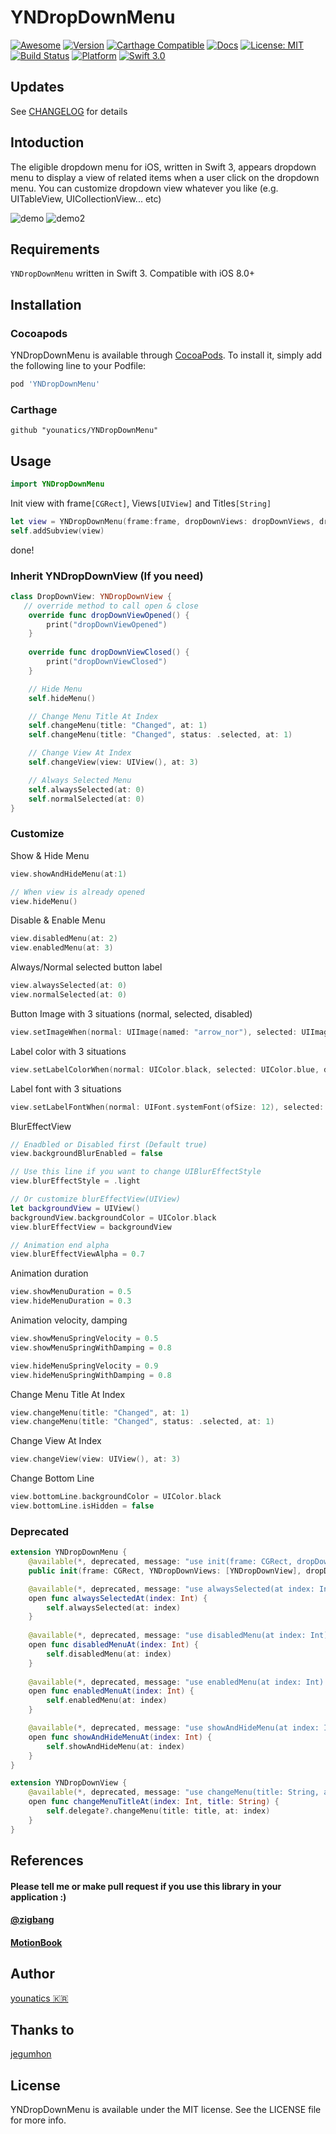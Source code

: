 # YNDropDownMenu

[![Awesome](https://cdn.rawgit.com/sindresorhus/awesome/d7305f38d29fed78fa85652e3a63e154dd8e8829/media/badge.svg)](https://github.com/sindresorhus/awesome)
[![Version](https://img.shields.io/cocoapods/v/YNDropDownMenu.svg?style=flat)](http://cocoapods.org/pods/YNDropDownMenu)
[![Carthage Compatible](https://img.shields.io/badge/Carthage-compatible-4BC51D.svg?style=flat)](https://github.com/Carthage/Carthage)
[![Docs](https://github.com/younatics/YNDropDownMenu/blob/master/docs/badge.svg)](https://younatics.github.io/YNDropDownMenu/)
[![License: MIT](https://img.shields.io/badge/License-MIT-blue.svg?style=flat)](https://github.com/younatics/YNDropDownMenu/blob/master/LICENSE)
[![Build Status](https://travis-ci.org/younatics/YNDropDownMenu.svg?branch=master)](https://travis-ci.org/younatics/YNDropDownMenu)
[![Platform](https://img.shields.io/cocoapods/p/YNDropDownMenu.svg?style=flat)](http://cocoapods.org/pods/YNDropDownMenu)
[![Swift 3.0](https://img.shields.io/badge/Swift-3.0-orange.svg?style=flat)](https://developer.apple.com/swift/)

## Updates
See [CHANGELOG](https://github.com/younatics/YNDropDownMenu/blob/master/CHANGELOG.md) for details

## Intoduction
The eligible dropdown menu for iOS, written in Swift 3, appears dropdown menu to display a view of related items when a user click on the dropdown menu. You can customize dropdown view whatever you like (e.g. UITableView, UICollectionView... etc)

![demo](https://github.com/younatics/YNDropDownMenu/blob/master/Images/YNDropDownMenu.gif?raw=true)
![demo2](https://github.com/younatics/YNDropDownMenu/blob/master/Images/YNDropDownMenu2.gif?raw=true)

## Requirements

`YNDropDownMenu` written in Swift 3. Compatible with iOS 8.0+

## Installation

### Cocoapods

YNDropDownMenu is available through [CocoaPods](http://cocoapods.org). To install
it, simply add the following line to your Podfile:

```ruby
pod 'YNDropDownMenu'
```
### Carthage
```
github "younatics/YNDropDownMenu"
```
## Usage
```swift
import YNDropDownMenu
```

Init view with frame`[CGRect]`, Views`[UIView]` and Titles`[String]`
```swift
let view = YNDropDownMenu(frame:frame, dropDownViews: dropDownViews, dropDownViewTitles: ["Apple", "Banana", "Kiwi", "Pear"])
self.addSubview(view)
```
done!

### Inherit YNDropDownView (If you need)
```swift
class DropDownView: YNDropDownView {
   // override method to call open & close
    override func dropDownViewOpened() {
        print("dropDownViewOpened")
    }
    
    override func dropDownViewClosed() {
        print("dropDownViewClosed")
    }

    // Hide Menu
    self.hideMenu()

    // Change Menu Title At Index
    self.changeMenu(title: "Changed", at: 1)
    self.changeMenu(title: "Changed", status: .selected, at: 1)

    // Change View At Index 
    self.changeView(view: UIView(), at: 3)

    // Always Selected Menu
    self.alwaysSelected(at: 0)
    self.normalSelected(at: 0)
}
```

### Customize

Show & Hide Menu 
```swift
view.showAndHideMenu(at:1)

// When view is already opened
view.hideMenu()
```

Disable & Enable Menu 
```swift
view.disabledMenu(at: 2)
view.enabledMenu(at: 3)
```

Always/Normal selected button label
```swift
view.alwaysSelected(at: 0)
view.normalSelected(at: 0)
```

Button Image with 3 situations (normal, selected, disabled)
```swift
view.setImageWhen(normal: UIImage(named: "arrow_nor"), selected: UIImage(named: "arrow_sel"), disabled: UIImage(named: "arrow_dim"))
```

Label color with 3 situations
```swift
view.setLabelColorWhen(normal: UIColor.black, selected: UIColor.blue, disabled: UIColor.gray)
```

Label font with 3 situations
```swift
view.setLabelFontWhen(normal: UIFont.systemFont(ofSize: 12), selected: UIFont.boldSystemFont(ofSize: 12), disabled: UIFont.systemFont(ofSize: 12))
```

BlurEffectView
```swift
// Enadbled or Disabled first (Default true)
view.backgroundBlurEnabled = false

// Use this line if you want to change UIBlurEffectStyle
view.blurEffectStyle = .light

// Or customize blurEffectView(UIView)
let backgroundView = UIView()
backgroundView.backgroundColor = UIColor.black
view.blurEffectView = backgroundView

// Animation end alpha
view.blurEffectViewAlpha = 0.7
```

Animation duration
```swift
view.showMenuDuration = 0.5
view.hideMenuDuration = 0.3
```

Animation velocity, damping
```swift
view.showMenuSpringVelocity = 0.5
view.showMenuSpringWithDamping = 0.8

view.hideMenuSpringVelocity = 0.9
view.hideMenuSpringWithDamping = 0.8
```

Change Menu Title At Index
```swift
view.changeMenu(title: "Changed", at: 1)
view.changeMenu(title: "Changed", status: .selected, at: 1)

```

Change View At Index 
```swift
view.changeView(view: UIView(), at: 3)
```

Change Bottom Line
```swift
view.bottomLine.backgroundColor = UIColor.black
view.bottomLine.isHidden = false
```


### Deprecated
```swift
extension YNDropDownMenu {
    @available(*, deprecated, message: "use init(frame: CGRect, dropDownViews: [UIView], dropDownViewTitles: [String]) instead")
    public init(frame: CGRect, YNDropDownViews: [YNDropDownView], dropDownViewTitles: [String])

    @available(*, deprecated, message: "use alwaysSelected(at index: Int) instead")
    open func alwaysSelectedAt(index: Int) {
        self.alwaysSelected(at: index)
    }
    
    @available(*, deprecated, message: "use disabledMenu(at index: Int) instead")
    open func disabledMenuAt(index: Int) {
        self.disabledMenu(at: index)
    }
    
    @available(*, deprecated, message: "use enabledMenu(at index: Int) instead")
    open func enabledMenuAt(index: Int) {
        self.enabledMenu(at: index)
    }

    @available(*, deprecated, message: "use showAndHideMenu(at index: Int) instead")
    open func showAndHideMenuAt(index: Int) {
        self.showAndHideMenu(at: index)
    }
}

extension YNDropDownView {
    @available(*, deprecated, message: "use changeMenu(title: String, at index: Int) instead")
    open func changeMenuTitleAt(index: Int, title: String) {
        self.delegate?.changeMenu(title: title, at: index)
    }
}
```
## References
#### Please tell me or make pull request if you use this library in your application :) 
#### [@zigbang](https://github.com/zigbang)
#### [MotionBook](https://github.com/younatics/MotionBook)

## Author
[younatics 🇰🇷](https://twitter.com/younatics)

## Thanks to
[jegumhon](https://github.com/jegumhon)

## License
YNDropDownMenu is available under the MIT license. See the LICENSE file for more info.
